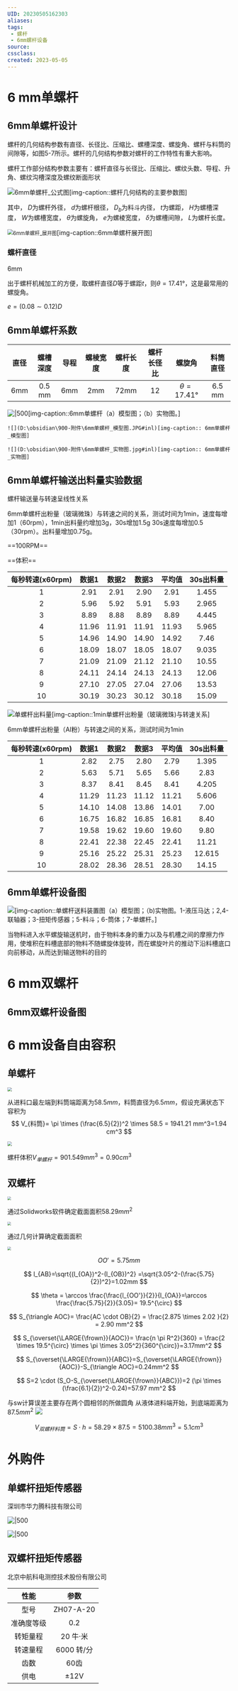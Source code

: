 ```yaml
---
UID: 20230505162303 
aliases: 
tags: 
 - 螺杆
 - 6mm螺杆设备
source: 
cssclass: 
created: 2023-05-05
---
```


# 6 mm单螺杆

## 6mm单螺杆设计

螺杆的几何结构参数有直径、长径比、压缩比、螺槽深度、螺旋角、螺杆与料筒的间隙等，如图5-7所示。螺杆的几何结构参数对螺杆的工作特性有重大影响。

螺杆工作部分结构参数主要有：螺杆直径与长径比、压缩比、螺纹头数、导程、升角、螺纹沟槽深度及螺纹断面形状

![6mm单螺杆_公式图](D:\obsidian\900-附件\6mm单螺杆_公式图.jpg)[img-caption::螺杆几何结构的主要参数图]

其中， $D$为螺杆外径， $d$为螺杆根径， $D_b$为料斗内径， $t$为螺距， $H$为螺槽深度， $W$为螺槽宽度， $\theta$为螺旋角， $e$为螺棱宽度， $\delta$为螺槽间隙， $L$为螺杆长度。

<img src="D:\obsidian\900-附件\6mm单螺杆_展开图.jpg" alt="6mm单螺杆_展开图" style="zoom:80%;" />[img-caption::6mm单螺杆展开图]

### 螺杆直径

6mm

出于螺杆机械加工的方便，取螺杆直径$D$等于螺距$t$，则$\theta=17.41°$，这是最常用的螺旋角。

$e =(0.08\sim0.12)D$



## 6mm单螺杆系数

| 直径 | 螺槽深度 | 导程 | 螺棱宽度 | 螺杆长度 | 螺杆长径比 |     螺旋角      | 料筒直径 |
| :--: | :------: | :--: | :------: | :------: | :--------: | :-------------: | :------: |
| 6mm  |  0.5 mm  | 6mm  |   2mm    |   72mm   |     12     | $\theta=17.41°$ |  6.5 mm  |

![|500](D:\Obsidian\900-附件\6mm单螺杆_模型-实物.jpg)[img-caption::6mm单螺杆（a）模型图；（b）实物图。]

```ad-flex
![](D:\obsidian\900-附件\6mm单螺杆_模型图.JPG#inl)[img-caption:: 6mm单螺杆_模型图]

![](D:\obsidian\900-附件\6mm单螺杆_实物图.jpg#inl)[img-caption:: 6mm单螺杆_实物图]

```

## 6mm单螺杆输送出料量实验数据

螺杆输送量与转速呈线性关系

6mm单螺杆出粉量（玻璃微珠）与转速之间的关系，测试时间为1min，速度每增加1（60rpm），1min出料量约增加3g，30s增加1.5g
30s速度每增加0.5（30rpm）。出料量增加0.75g。

==100RPM==

==体积==

| 每秒转速(x60rpm) | 数据1 | 数据2 | 数据3 | 平均值 | 30s出料量 |
| :--------------: | :---: | :---: | :---: | :----: | :-------: |
|        1         | 2.91  | 2.91  | 2.90  |  2.91  |   1.455   |
|        2         | 5.96  | 5.92  | 5.91  |  5.93  |   2.965   |
|        3         | 8.89  | 8.88  | 8.89  |  8.89  |   4.445   |
|        4         | 11.96 | 11.91 | 11.91 | 11.93  |   5.965   |
|        5         | 14.96 | 14.90 | 14.90 | 14.92  |   7.46    |
|        6         | 18.09 | 18.07 | 18.05 | 18.07  |   9.035   |
|        7         | 21.09 | 21.09 | 21.12 | 21.10  |   10.55   |
|        8         | 24.11 | 24.14 | 24.13 | 24.13  |   12.06   |
|        9         | 27.10 | 27.05 | 27.04 | 27.06  |   13.53   |
|        10        | 30.19 | 30.23 | 30.12 | 30.18  |   15.09   |

![单螺杆出料量](file:///D:\work\实验结果\6mm双螺杆数据\单螺杆出料量.jpg)[img-caption::1min单螺杆出粉量（玻璃微珠)与转速关系]

6mm单螺杆出粉量（Al粉）与转速之间的关系，测试时间为1min

| 每秒转速(x60rpm) | 数据1 | 数据2 | 数据3 | 平均值 | 30s出料量 |
| :--------------: | :---: | :---: | :---: | :----: | :-------: |
|        1         | 2.82  | 2.75  | 2.80  |  2.79  |   1.395   |
|        2         | 5.63  | 5.71  | 5.65  |  5.66  |   2.83    |
|        3         | 8.37  | 8.41  | 8.45  |  8.41  |   4.205   |
|        4         | 11.29 | 11.23 | 11.12 | 11.21  |   5.606   |
|        5         | 14.10 | 14.08 | 13.86 | 14.01  |   7.00    |
|        6         | 16.75 | 16.82 | 16.85 | 16.81  |   8.40    |
|        7         | 19.58 | 19.62 | 19.60 | 19.60  |   9.80    |
|        8         | 22.41 | 22.38 | 22.45 | 22.41  |   11.21   |
|        9         | 25.16 | 25.22 | 25.31 | 25.23  |  12.615   |
|        10        | 28.02 | 28.36 | 28.51 | 28.30  |   14.15   |

## 6mm单螺杆设备图

![](D:\Obsidian\900-附件\AP颗粒料的喂料装置_模型-实物图.jpg)[img-caption::单螺杆送料装置图（a）模型图；（b)实物图。1-液压马达；2,4-联轴器；3-扭矩传感器；5-料斗；6-筒体；7-单螺杆。]

当物料进入水平螺旋输送机时，由于物料本身的重力以及与机槽之间的摩擦力作用，使堆积在料槽底部的物料不随螺旋体旋转，而在螺旋叶片的推动下沿料槽底口向前移动，从而达到输送物料的目的

# 6 mm双螺杆

## 6mm双螺杆设备图

# 6 mm设备自由容积
## 单螺杆

<img src="https://i0.hdslb.com/bfs/album/c38182727a78065d08f6d9670579b10b9379a381.png" style="zoom:60%;" />

从进料口最左端到料筒端距离为$58.5 mm$，料筒直径为$6.5mm$，假设充满状态下容积为
$$
V_{料筒}= \pi \times (\frac{6.5}{2})^2 \times 58.5 = 1941.21 mm^3=1.94 cm^3
$$

<img src="https://i0.hdslb.com/bfs/album/273385cfd6684b9f9108e2e5ded7afd469648770.png" style="zoom:60%;" />

螺杆体积$V_{单螺杆}=901.549 mm^3=0.90 cm^3$

## 双螺杆

<img src="https://obsidian0915.oss-cn-chengdu.aliyuncs.com/img/202206121834820.svg" style="zoom:50%;" />

通过Solidworks软件确定截面面积$58.29mm^2$

<img src="https://i0.hdslb.com/bfs/album/72bb98c9c1d23bf407f6a3669a802718ad7eb46d.png" style="zoom:50%;" />

通过几何计算确定截面面积

<img src="https://obsidian0915.oss-cn-chengdu.aliyuncs.com/img/202206122100574.svg" style="zoom:50%;" />

$$
OO' =5.75mm
$$

$$
l_{AB}=\sqrt{(l_{OA})^2-(l_{OB})^2} =\sqrt{3.05^2-(\frac{5.75}{2})^2}=1.02mm
$$

$$
\theta = \arccos \frac{\frac{l_{OO'}}{2}}{l_{OA}}=\arccos \frac{\frac{5.75}{2}}{3.05}= 19.5^{\circ}
$$

$$
S_{\triangle AOC}= \frac{AC \cdot OB}{2} = \frac{2.875 \times 2.02 }{2} = 2.90 mm^2
$$

$$
S_{\overset{\LARGE{\frown}}{AOC}}= \frac{n \pi R^2}{360} = \frac{2 \times 19.5^{\circ} \times \pi \times 3.05^2}{360^{\circ}}=3.17mm^2
$$

$$
S_{\overset{\LARGE{\frown}}{ABC}}=S_{\overset{\LARGE{\frown}}{AOC}}-S_{\triangle AOC}=0.24mm^2
$$


$$
S=2 \cdot (S_O-S_{\overset{\LARGE{\frown}}{ABC}})=2 (\pi \times (\frac{6.1}{2})^2-0.24)=57.97 mm^2
$$

与sw计算误差主要存在两个圆相邻的所做圆角
从液体进料端开始，到底端距离为$87.5mm^2$
![](https://i0.hdslb.com/bfs/album/eba54f588adbb62c865096a32405c00b2d1ba78f.png)

$$
V_{双螺杆料筒}=S \cdot  h= 58.29 \times 87.5 = 5100.38 mm^3 = 5.1 cm^3
$$

# 外购件

## 单螺杆扭矩传感器

深圳市华力腾科技有限公司

![|500](https://img.alicdn.com/imgextra/i2/1587256929/O1CN016l0G0R213X21qkBFf_!!1587256929.jpg)

![|500](https://img.alicdn.com/imgextra/i4/1587256929/O1CN01Y8SuoY213X4pT3ten_!!1587256929.jpg)

## 双螺杆扭矩传感器

北京中航科电测控技术股份有限公司

|    性能    |    参数    |
| :--------: | :--------: |
|    型号    | ZH07-A-20  |
| 准确度等级 |    0.2     |
|  转矩量程  |  20 牛·米  |
|  转速量程  | 6000 转/分 |
|    齿数    |    60齿    |
|    供电    |    ±12V    |

